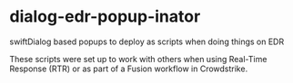 # dialog-edr-popup-inator
swiftDialog based popups to deploy as scripts when doing things on EDR

These scripts were set up to work with others when using Real-Time Response (RTR) or as part of a Fusion workflow in Crowdstrike.